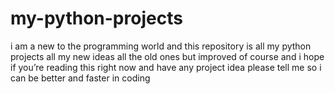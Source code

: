 # my-python-projects
i am a new to the programming world and this repository is all my python projects all my new ideas all the old ones but improved of course and i hope if you’re reading this right now and have any project idea please tell me so i can be better and faster in coding
